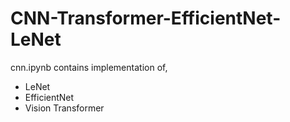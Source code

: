 # CNN-Transformer-EfficientNet-LeNet
cnn.ipynb contains implementation of,
* LeNet
* EfficientNet
* Vision Transformer
